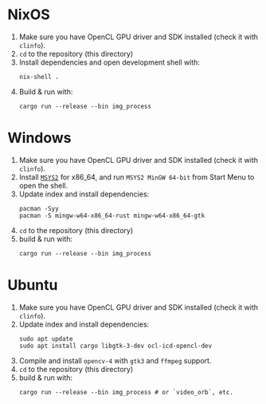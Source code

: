 # NixOS

1. Make sure you have OpenCL GPU driver and SDK installed (check it with `clinfo`).
2. `cd` to the repository (this directory)
3. Install dependencies and open development shell with:
   ```shell
   nix-shell .
   ```
4. Build & run with:
   ```shell
   cargo run --release --bin img_process
   ```

# Windows

1. Make sure you have OpenCL GPU driver and SDK installed (check it with `clinfo`).
2. Install [`MSYS2`][msys2] for x86_64, and
   run `MSYS2 MinGW 64-bit` from Start Menu to open the shell.
3. Update index and install dependencies:
   ```shell
   pacman -Syy
   pacman -S mingw-w64-x86_64-rust mingw-w64-x86_64-gtk
   ```
4. `cd` to the repository (this directory)
5. build & run with:
   ```shell
   cargo run --release --bin img_process
   ```

[msys2]: https://www.msys2.org/

# Ubuntu

1. Make sure you have OpenCL GPU driver and SDK installed (check it with `clinfo`).
2. Update index and install dependencies:
   ```shell
   sudo apt update
   sudo apt install cargo libgtk-3-dev ocl-icd-opencl-dev
   ```
3. Compile and install `opencv-4` with `gtk3` and `ffmpeg` support.
4. `cd` to the repository (this directory)
5. build & run with:
   ```shell
   cargo run --release --bin img_process # or `video_orb`, etc.
   ```
